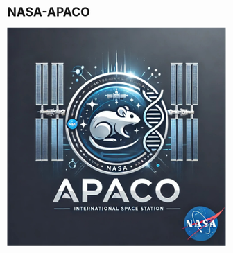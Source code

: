 # NASA-APACO

<img src="https://github.com/ArkZ10/NASA-APACO/blob/main/Logo.jpg" alt="team members" width="1000"/>
